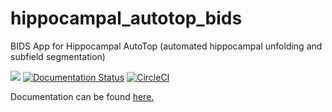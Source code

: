 # hippocampal_autotop_bids
BIDS App for Hippocampal AutoTop (automated hippocampal unfolding and subfield segmentation)

[![](https://images.microbadger.com/badges/version/khanlab/hippocampal_autotop_bids.svg)](https://microbadger.com/images/khanlab/hippocampal_autotop_bids "Get your own version badge on microbadger.com")
[![Documentation Status](https://readthedocs.org/projects/hippocampal-autotop-bids/badge/?version=latest)](https://hippocampal-autotop-bids.readthedocs.io/en/latest/?badge=latest)
[![CircleCI](https://circleci.com/gh/khanlab/hippocampal_autotop_bids.svg?style=svg)](https://circleci.com/gh/khanlab/hippocampal_autotop_bids)

Documentation can be found [here.](https://hippocampal-autotop-bids.readthedocs.io/en/latest/)
